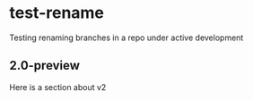 # test-rename
Testing renaming branches in a repo under active development

## 2.0-preview
Here is a section about v2
